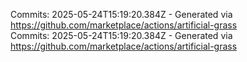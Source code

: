 Commits: 2025-05-24T15:19:20.384Z - Generated via https://github.com/marketplace/actions/artificial-grass
<br>
Commits: 2025-05-24T15:19:20.384Z - Generated via https://github.com/marketplace/actions/artificial-grass
<br>
